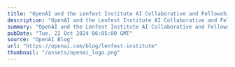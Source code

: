 ```yaml
---
title: "OpenAI and the Lenfest Institute AI Collaborative and Fellowship program"
description: "OpenAI and the Lenfest Institute AI Collaborative and Fellowship program"
summary: "OpenAI and the Lenfest Institute AI Collaborative and Fellowship program"
pubDate: "Tue, 22 Oct 2024 06:05:00 GMT"
source: "OpenAI Blog"
url: "https://openai.com/blog/lenfest-institute"
thumbnail: "/assets/openai_logo.png"
---
```


